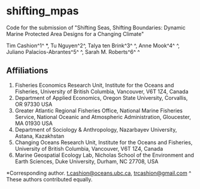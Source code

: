 # shifting_mpas
Code for the submission of "Shifting Seas, Shifting Boundaries: Dynamic Marine Protected Area Designs for a Changing Climate"

Tim Cashion^1^ *, Tu Nguyen^2^, Talya ten Brink^3^ ^, Anne Mook^4^ ^, Juliano Palacios-Abrantes^5^ ^, Sarah M. Roberts^6^ ^

## Affiliations 
1. Fisheries Economics Research Unit, Institute for the Oceans and Fisheries, University of British Columbia, Vancouver, V6T 1Z4, Canada
2. Department of Applied Economics, Oregon State University, Corvallis, OR 97330 USA
3. Greater Atlantic Regional Fisheries Office, National Marine Fisheries Service, National Oceanic and Atmospheric Administration, Gloucester, MA 01930 USA
4. Department of Sociology & Anthropology, Nazarbayev University, Astana, Kazakhstan
5. Changing Oceans Research Unit, Institute for the Oceans and Fisheries, University of British Columbia, Vancouver, V6T 1Z4, Canada
6. Marine Geospatial Ecology Lab, Nicholas School of the Environment and Earth Sciences, Duke University, Durham, NC 27708, USA

*Corresponding author. t.cashion@oceans.ubc.ca, trcashion@gmail.com
^ These authors contributed equally. 
